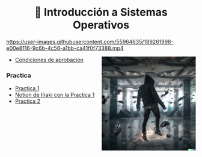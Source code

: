 <h1 align="center"> 🐧 Introducción a Sistemas Operativos</h1>

https://user-images.githubusercontent.com/55964635/189261998-e00e8116-9c6b-4c56-a1bb-ca41f0f73388.mp4

<p><img width="250" align='right' src="Img/1.png"></p>

- [Condiciones de aprobación](/Documentos/)

### Practica

- [Practica 1](/Documentos/Practica1.md)
- [Notion de Iñaki con la Practica 1](https://nova-calcium-fbd.notion.site/Introducci-n-a-Sistemas-Operativos-78eceb443ac04f919bdf3394bbe22d27)
- [Practica 2](/Documentos/Practica2.md)